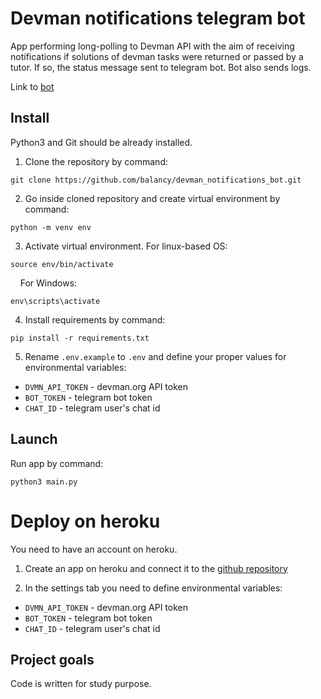 # Devman notifications telegram bot

App performing long-polling to Devman API with the aim of receiving notifications 
if solutions of devman tasks were returned or passed by a tutor. If so, the status 
message sent to telegram bot. Bot also sends logs.

Link to [bot](t.me/dvmn_first_bot) 

## Install

Python3 and Git should be already installed. 

1. Clone the repository by command:
```console
git clone https://github.com/balancy/devman_notifications_bot.git
```

2. Go inside cloned repository and create virtual environment by command:
```console
python -m venv env
```

3. Activate virtual environment. For linux-based OS:
```console
source env/bin/activate
```
&nbsp;&nbsp;&nbsp;
For Windows:
```console
env\scripts\activate
```

4. Install requirements by command:
```console
pip install -r requirements.txt
```

5. Rename `.env.example` to `.env` and define your proper values for environmental variables:

- `DVMN_API_TOKEN` - devman.org API token
- `BOT_TOKEN` - telegram bot token
- `CHAT_ID` - telegram user's chat id

## Launch

Run app by command:
```console
python3 main.py
```

# Deploy on heroku
You need to have an account on heroku.

1. Create an app on heroku and connect it to the [github repository](https://github.com/balancy/devman_notifications_bot.git) 

2. In the settings tab you need to define environmental variables:

- `DVMN_API_TOKEN` - devman.org API token
- `BOT_TOKEN` - telegram bot token
- `CHAT_ID` - telegram user's chat id
   

## Project goals

Code is written for study purpose.